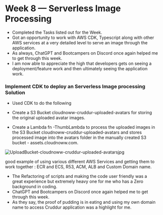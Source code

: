 # Week 8 — Serverless Image Processing

 - Completed the Tasks listed out for the Week. 
 - Got an opportunity to work with AWS CDK, Typescript along with other AWS services at a very detailed level to serve an image through the application. 
 - As always, ChatGPT and Bootcampers on Discord once again helped me to get through this week.
 - I am now able to appreciate the high that developers gets on seeing a deployment/feature work and then ultimately seeing the application work.


 ### Implement CDK to deploy an Serverless Image processing Solution
 
 - Used CDK to do the following
 
 -   Create a S3 Bucket cloudnoww-cruddur-uploaded-avatars for storing the original uploaded avatar images.
 -   Create a  Lambda fn -ThumbLambda to process the uploaded images in the S3 Bucket cloudnoww-cruddur-uploaded-avatars and stores processed image into the avatars 
     folder in the manually created S3 bucket - assets.cloudnoww.com.
     
     
   ![UploadBucket-cloudnoww-cruddur-uploaded-avatarsjpg](https://user-images.githubusercontent.com/77395830/236395197-2f51eadb-1be2-417d-89f7-2babd928959f.png)
   
   
good example of using various different AWS Services and getting them to work together : ECR and ECS, R53, ACM, ALB and Custom Domain name.
 - The Refactoring of scripts and making the code user friendly was a great experience but extremely heavy one for me who has a Zero background in coding. 
 - ChatGPT and Bootcampers on Discord once again helped me to get through this week.
 - As they say, the proof of pudding is in eating and using my own domain name to access Cruddur application was a highlight for me. 
